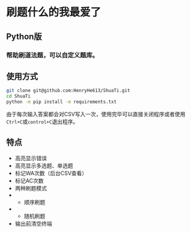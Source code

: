 # 刷题什么的我最爱了

## Python版

### 帮助刷道法题，可以自定义题库。

## 使用方式

```bash
git clone git@github.com:HenryHe613/ShuaTi.git
cd ShuaTi
python -m pip install -m requirements.txt
```

由于每次输入答案都会对CSV写入一次，使用完毕可以直接关闭程序或者使用`Ctrl+C`或`control+C`退出程序。

## 特点

 - 高亮显示错误
 - 高亮显示多选题、单选题
 - 标记WA次数（后台CSV查看）
 - 标记AC次数
 - 两种刷题模式
 - - 顺序刷题
 - - 随机刷题
 - 输出前清空终端